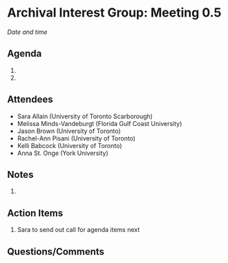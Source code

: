 Archival Interest Group: Meeting 0.5
=====
*Date and time*

Agenda
-----
1. 
2. 

Attendees
-----
* Sara Allain (University of Toronto Scarborough)
* Melissa Minds-Vandeburgt (Florida Gulf Coast University)
* Jason Brown (University of Toronto)
* Rachel-Ann Pisani (University of Toronto)
* Kelli Babcock (University of Toronto)
* Anna St. Onge (York University)

Notes
-----
1. 

Action Items
-----
1. Sara to send out call for agenda items next 

Questions/Comments
-----
